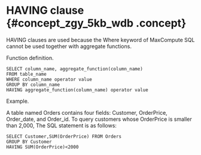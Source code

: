 # HAVING clause {#concept_zgy_5kb_wdb .concept}

HAVING clauses are used because the Where keyword of MaxCompute SQL cannot be used together with aggregate functions.

Function definition.

```
SELECT column_name, aggregate_function(column_name)
FROM table_name
WHERE column_name operator value
GROUP BY column_name
HAVING aggregate_function(column_name) operator value
```

Example.

A table named Orders contains four fields: Customer, OrderPrice, Order\_date, and Order\_id. To query customers whose OrderPrice is smaller than 2,000, The SQL statement is as follows:

```
SELECT Customer,SUM(OrderPrice) FROM Orders
GROUP BY Customer
HAVING SUM(OrderPrice)<2000
```

